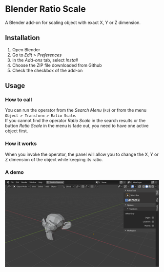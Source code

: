 # Blender Ratio Scale

A Blender add-on for scaling object with exact X, Y or Z dimension.

## Installation

1. Open Blender
1. Go to *Edit* > *Preferences*
1. In the *Add-ons* tab, select *Install*
1. Choose the ZIP file downloaded from Github
1. Check the checkbox of the add-on

## Usage

### How to call

You can run the operator from the *Search Menu* (`F3`) or from the menu `Object > Transform > Ratio Scale`.\
If you cannot find the operator *Ratio Scale* in the search results or the button *Ratio Scale* in the menu is fade out, you need to have one active object first.

### How it works

When you invoke the operator, the panel will allow you to change the X, Y or Z dimension of the object while keeping its ratio.

### A demo

![Demo](assets/demo.gif)


